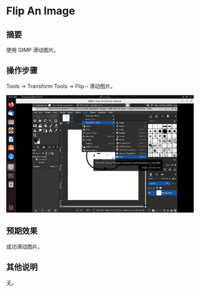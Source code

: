 # Flip An Image

## 摘要

使用 GIMP 滑动图片。

## 操作步骤

Tools -> Transform Tools -> Flip – 滑动图片。

![FlipAnImage-1](./img/FlipAnImage-1.png)

## 预期效果

成功滑动图片。

## 其他说明

无。
